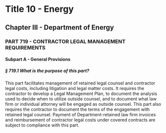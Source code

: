 
# Title 10 - Energy
## Chapter III - Department of Energy
### PART 719 - CONTRACTOR LEGAL MANAGEMENT REQUIREMENTS
#### Subpart A - General Provisions
##### § 719.1 What is the purpose of this part?

This part facilitates management of retained legal counsel and contractor legal costs, including litigation and legal matter costs. It requires the contractor to develop a Legal Management Plan, to document the analysis used to decide when to utilize outside counsel, and to document what law firm or individual attorney will be engaged as outside counsel. This part also requires the contractor to document the terms of the engagement with retained legal counsel. Payment of Department-retained law firm invoices and reimbursement of contractor legal costs under covered contracts are subject to compliance with this part.
